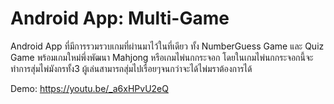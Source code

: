 # Android App: Multi-Game
Android App ที่มีการรวมรวบเกมที่ผ่านมาไว้ในที่เดียว ทั้ง NumberGuess Game และ Quiz Game พร้อมเกมใหม่พึ่งพัฒนา Mahjong หรือเกมไพ่นกกระจอก
โดยในเกมไพ่นกกระจอกนี้จะทำการสุ่มไพ่มังกรทั้ง3 ผู้เล่นสามารถสุ่มไปเรื่อยๆจนกว่าจะได้ไพ่มราต้องการได้

Demo: https://youtu.be/_a6xHPvU2eQ
